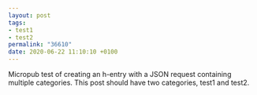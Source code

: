 ```yaml
---
layout: post
tags:
- test1
- test2
permalink: "36610"
date: 2020-06-22 11:10:10 +0100
---
```


Micropub test of creating an h-entry with a JSON request containing multiple categories. This post should have two categories, test1 and test2.
